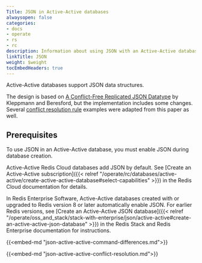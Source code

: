 ```yaml
---
Title: JSON in Active-Active databases
alwaysopen: false
categories:
- docs
- operate
- rs
- rc
description: Information about using JSON with an Active-Active database.
linkTitle: JSON
weight: $weight
tocEmbedHeaders: true
---
```

Active-Active databases support JSON data structures.

The design is based on [A Conflict-Free Replicated JSON Datatype](https://arxiv.org/abs/1608.03960) by Kleppmann and Beresford, but the implementation includes some changes. Several [conflict resolution rule](#conflict-resolution-rules) examples were adapted from this paper as well.

## Prerequisites

To use JSON in an Active-Active database, you must enable JSON during database creation.

Active-Active Redis Cloud databases add JSON by default. See [Create an Active-Active subscription]({{< relref "/operate/rc/databases/active-active/create-active-active-database#select-capabilities" >}}) in the Redis Cloud documentation for details.

In Redis Enterprise Software, Active-Active databases created with or upgraded to Redis version 8 or later automatically enable JSON. For earlier Redis versions, see [Create an Active-Active JSON database]({{< relref "/operate/oss_and_stack/stack-with-enterprise/json/active-active#create-an-active-active-json-database" >}}) in the Redis Stack and Redis Enterprise documentation for instructions.

{{<embed-md "json-active-active-command-differences.md">}}

{{<embed-md "json-active-active-conflict-resolution.md">}}